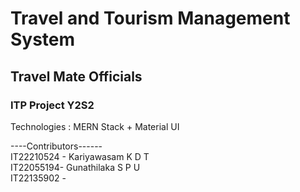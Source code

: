 # Travel and Tourism Management System <br/>

## Travel Mate Officials <br/>

### ITP Project Y2S2 <br/>

Technologies : MERN Stack + Material UI <br/>

----Contributors------ <br/>
IT22210524 - Kariyawasam K D T <br/>
IT22055194- Gunathilaka S P U  <br/>
IT22135902 -


  
